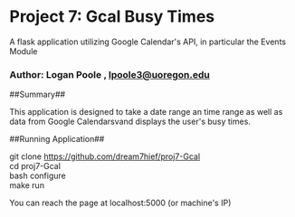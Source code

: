 # Project 7: Gcal Busy Times #

A flask application utilizing Google Calendar's API, in particular the Events Module

### Author: Logan Poole , lpoole3@uoregon.edu ###  

##Summary##

This application is designed to take a date range an time range as well as data from Google Calendarsvand displays the user's busy times.
 
##Running Application##

git clone https://github.com/dream7hief/proj7-Gcal  
cd proj7-Gcal  
bash configure  
make run  

You can reach the page at localhost:5000 (or machine's IP)



